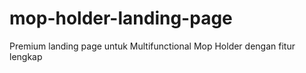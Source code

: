 # mop-holder-landing-page
Premium landing page untuk Multifunctional Mop Holder dengan fitur lengkap
